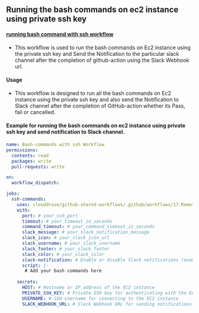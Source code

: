 ## Running the bash commands on ec2 instance using private ssh key

#### [running bash command with ssh workflow](https://github.com/clouddrove/github-shared-workflows/blob/feat/docker-scanner/.github/workflows/17.RemoteSSHCommand.yml)

- This workflow is used to run the bash commands on Ec2 instance using the private ssh key and Send the Notification to the particular slack channel after the completion of github-action using the Slack Webhook url.

#### Usage

- This workflow is designed to run all the bash commands on Ec2 instance using the private ssh key and also send the Notification to Slack channel after the completion of GitHub-action whether its Pass, fail or cancelled.

#### Example for running the bash commands on ec2 instance using private ssh key and send notification to Slack channel.

````yaml
name: Bash-commands with ssh Workflow
permissions:
  contents: read
  packages: write
  pull-requests: write

on:
  workflow_dispatch:

jobs:
  ssh-commands:
    uses: clouddrove/github-shared-workflows/.github/workflows/17.RemoteSSHCommand.yml@master
    with:
      port: # your_ssh_port
      timeout: # your_timeout_in_seconds
      command_timeout: # your_command_timeout_in_seconds
      slack_message: # your_slack_notification_message
      slack_icon: # your_slack_icon_url
      slack_username: # your_slack_username 
      slack_footer: # your_slack_footer
      slack_color: # your_slack_color
      slack-notification: # Enable or disable Slack notifications (example 'true' or 'false')
      script: |-
       # Add your bash commands here
    
    secrets:
      HOST: # Hostname or IP address of the EC2 instance
      PRIVATE_SSH_KEY: # Private SSH key for authenticating with the EC2 instance
      USERNAME: # SSH username for connecting to the EC2 instance
      SLACK_WEBHOOK_URL: # Slack Webhook URL for sending notifications
      
````  